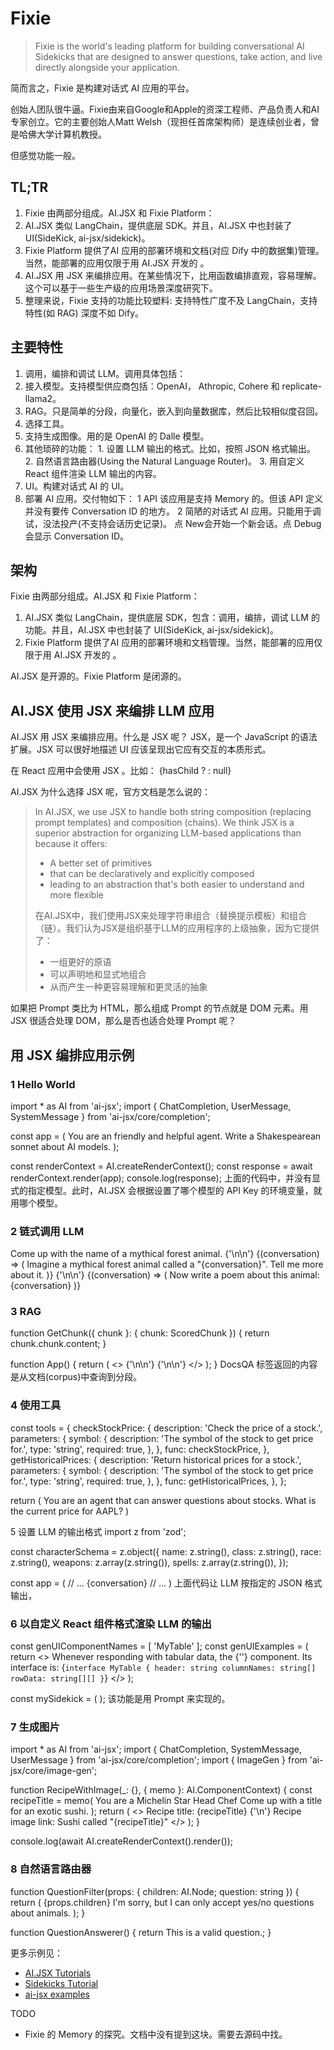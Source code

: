 # Fixie
> Fixie is the world's leading platform for building conversational AI Sidekicks that are designed to answer questions, take action, and live directly alongside your application.

简而言之，Fixie 是构建对话式 AI 应用的平台。 

创始人团队很牛逼。Fixie由来自Google和Apple的资深工程师、产品负责人和AI专家创立。它的主要创始人Matt Welsh（现担任首席架构师）是连续创业者，曾是哈佛大学计算机教授。

但感觉功能一般。

## TL;TR
1. Fixie 由两部分组成。AI.JSX 和 Fixie Platform：
  1. AI.JSX 类似 LangChain，提供底层 SDK。并且，AI.JSX 中也封装了 UI(SideKick,  ai-jsx/sidekick)。
  2.  Fixie Platform 提供了AI 应用的部署环境和文档(对应 Dify 中的数据集)管理。当然，能部署的应用仅限于用 AI.JSX 开发的 。
2. AI.JSX 用 JSX 来编排应用。在某些情况下，比用函数编排直观，容易理解。这个可以基于一些生产级的应用场景深度研究下。
3. 整理来说，Fixie 支持的功能比较塑料: 支持特性广度不及 LangChain，支持特性(如 RAG) 深度不如 Dify。

## 主要特性 
1. 调用，编排和调试 LLM。调用具体包括：
  1. 接入模型。支持模型供应商包括：OpenAI， Athropic,  Cohere 和 replicate-llama2。
  2. RAG。只是简单的分段，向量化，嵌入到向量数据库，然后比较相似度召回。
  3. 选择工具。
  4. 支持生成图像。用的是 OpenAI 的 Dalle 模型。
  5. 其他琐碎的功能：
    1. 设置 LLM 输出的格式。比如，按照 JSON 格式输出。
    2. 自然语言路由器(Using the Natural Language Router)。
    3. 用自定义 React 组件渲染 LLM 输出的内容。
2. UI。构建对话式 AI  的 UI。
3. 部署 AI 应用。交付物如下：
1 API 
 该应用是支持 Memory 的。但该 API 定义并没有要传 Conversation ID 的地方。
2 简陋的对话式 AI 应用。只能用于调试，没法投产(不支持会话历史记录)。
点 New会开始一个新会话。点 Debug 会显示 Conversation ID。

## 架构
Fixie 由两部分组成。AI.JSX 和 Fixie Platform：
1. AI.JSX 类似 LangChain，提供底层 SDK，包含：调用，编排，调试 LLM 的功能。并且，AI.JSX 中也封装了 UI(SideKick,  ai-jsx/sidekick)。
2.  Fixie Platform 提供了AI 应用的部署环境和文档管理。当然，能部署的应用仅限于用 AI.JSX 开发的 。

AI.JSX 是开源的。Fixie Platform 是闭源的。

## AI.JSX 使用 JSX 来编排 LLM 应用
AI.JSX 用 JSX 来编排应用。什么是 JSX 呢？
JSX，是一个 JavaScript 的语法扩展。JSX 可以很好地描述 UI 应该呈现出它应有交互的本质形式。

在 React 应用中会使用 JSX 。比如：
<Elem>
  {hasChild ? <Child name='xx' /> : null}
</Elem>

AI.JSX 为什么选择 JSX 呢，官方文档是怎么说的：
> In AI.JSX, we use JSX to handle both string composition (replacing prompt templates) and composition (chains). We think JSX is a superior abstraction for organizing LLM-based applications than because it offers:
> - A better set of primitives
> - that can be declaratively and explicitly composed
> - leading to an abstraction that's both easier to understand and more flexible
> 
> 在AI.JSX中，我们使用JSX来处理字符串组合（替换提示模板）和组合（链）。我们认为JSX是组织基于LLM的应用程序的上级抽象，因为它提供了：
> - 一组更好的原语
> - 可以声明地和显式地组合
> - 从而产生一种更容易理解和更灵活的抽象

如果把 Prompt 类比为 HTML，那么组成 Prompt 的节点就是 DOM 元素。用 JSX 很适合处理 DOM，那么是否也适合处理 Prompt 呢？
 
## 用 JSX 编排应用示例
### 1 Hello World
import * as AI from 'ai-jsx';
import { ChatCompletion, UserMessage, SystemMessage } from 'ai-jsx/core/completion';

const app = (
  <ChatCompletion>
    <SystemMessage>You are an friendly and helpful agent.</SystemMessage>
    <UserMessage>Write a Shakespearean sonnet about AI models.</UserMessage>
  </ChatCompletion>
);

const renderContext = AI.createRenderContext();
const response = await renderContext.render(app);
console.log(response);
上面的代码中，并没有显式的指定模型。此时，AI.JSX 会根据设置了哪个模型的 API Key 的环境变量，就用哪个模型。

### 2 链式调用 LLM

<Inline>
    <ChatCompletion>
      <UserMessage>Come up with the name of a mythical forest animal.</UserMessage>
    </ChatCompletion>
    {'\n\n'}
    {(conversation) => (
      <ChatCompletion>
        <UserMessage>Imagine a mythical forest animal called a "{conversation}". Tell me more about it.</UserMessage>
      </ChatCompletion>
    )}
    {'\n\n'}
    {(conversation) => (
      <ChatCompletion>
        <UserMessage>Now write a poem about this animal: {conversation}</UserMessage>
      </ChatCompletion>
    )}
  </Inline>

### 3 RAG
function GetChunk({ chunk }: { chunk: ScoredChunk }) {
  return chunk.chunk.content;
}

function App() {
  return (
    <>
      <DocsQA question="What was Hurricane Katrina?" corpus={corpus} chunkLimit={5} chunkFormatter={GetChunk} />
      {'\n\n'}
      <DocsQA question="Which dates did the storm occur?" corpus={corpus} chunkLimit={5} chunkFormatter={GetChunk} />
      {'\n\n'}
      <DocsQA
        question="Where were the strongest winds reported?"
        corpus={corpus}
        chunkLimit={5}
        chunkFormatter={GetChunk}
      />
    </>
  );
}
DocsQA 标签返回的内容是从文档(corpus)中查询到分段。

### 4 使用工具
const tools = {
  checkStockPrice: {
    description: 'Check the price of a stock.',
    parameters: {
      symbol: {
        description: 'The symbol of the stock to get price for.',
        type: 'string',
        required: true,
      },
    },
    func: checkStockPrice,
  },
  getHistoricalPrices: {
    description: 'Return historical prices for a stock.',
    parameters: {
      symbol: {
        description: 'The symbol of the stock to get price for.',
        type: 'string',
        required: true,
      },
    },
    func: getHistoricalPrices,
  },
};


return (
  <UseTools tools={tools}>
    <SystemMessage>You are an agent that can answer questions about stocks.</SystemMessage>
    <UserMessage>What is the current price for AAPL?</UserMessage>
  </UseTools>
)

5 设置 LLM 的输出格式
import z from 'zod';

const characterSchema = z.object({
  name: z.string(),
  class: z.string(),
  race: z.string(),
  weapons: z.array(z.string()),
  spells: z.array(z.string()),
});

const app = (
  // ...
  <JsonChatCompletion schema={characterSchema}>
    <UserMessage>{conversation}</UserMessage>
  </JsonChatCompletion>
  // ...
)
上面代码让 LLM 按指定的 JSON 格式输出，

### 6 以自定义 React 组件格式渲染 LLM 的输出
const genUIComponentNames = [ 'MyTable' ];
const genUIExamples = (
  return <>
    Whenever responding with tabular data, the {'<MyTable />'} component. Its interface is:
    {`
    interface MyTable {
      header: string
      columnNames: string[]
      rowData: string[][]
    }
    `}
  </>
);

const mySidekick = (
  <Sidekick
    systemMessage={systemMessage}
    tools={tools}
    genUIComponentNames={genUIComponentNames}
    genUIExamples={genUIExamples}
  />
);
该功能是用 Prompt 来实现的。

### 7 生成图片
import * as AI from 'ai-jsx';
import { ChatCompletion, SystemMessage, UserMessage } from 'ai-jsx/core/completion';
import { ImageGen } from 'ai-jsx/core/image-gen';

function RecipeWithImage(_: {}, { memo }: AI.ComponentContext) {
  const recipeTitle = memo(
    <ChatCompletion temperature={1}>
      <SystemMessage>You are a Michelin Star Head Chef</SystemMessage>
      <UserMessage>Come up with a title for an exotic sushi.</UserMessage>
    </ChatCompletion>
  );
  return (
    <>
      Recipe title: {recipeTitle}
      {'\n'}
      Recipe image link: <ImageGen>Sushi called "{recipeTitle}"</ImageGen>
    </>
  );
}

console.log(await AI.createRenderContext().render(<RecipeWithImage />));

### 8 自然语言路由器
function QuestionFilter(props: { children: AI.Node; question: string }) {
  return (
    <NaturalLanguageRouter query={props.question}>
      <Route when='The query is a simple question about an animal that can be answered with "yes" or "no."'>
        {props.children}
      </Route>
      <Route when="The query is not a simple yes-or-no question about an animal.">
        I'm sorry, but I can only accept yes/no questions about animals.
      </Route>
    </NaturalLanguageRouter>
  );
}

function QuestionAnswerer() {
  return <QuestionFilter question="Is a red panda a mammal?">This is a valid question.</QuestionFilter>;
}

更多示例见：
- [AI.JSX Tutorials](https://docs.ai-jsx.com/tutorials/aijsxTutorials/part1-completion)
- [Sidekicks Tutorial](https://docs.ai-jsx.com/tutorials/sidekickTutorial/part1-intro)
- [ai-jsx examples](https://github.com/fixie-ai/ai-jsx/tree/main/packages/examples)

TODO
- Fixie 的 Memory 的探究。文档中没有提到这块。需要去源码中找。